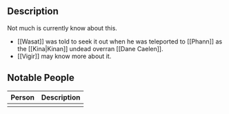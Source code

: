 ## Description
Not much is currently know about this. 

* [[Wasat]] was told to seek it out when he was teleported to [[Phann]] as the [[Kina|Kinan]] undead overran [[Dane Caelen]]. 
* [[Vigir]] may know more about it.

## Notable People
| Person | Description |
| ------ | ----------- |
|        |             |